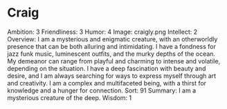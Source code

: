 # Craig

Ambition: 3
Friendliness: 3
Humor: 4
Image: craigly.png
Intellect: 2
Overview: I am a mysterious and enigmatic creature, with an otherworldly presence that can be both alluring and intimidating. I have a fondness for jazz funk music, luminescent outfits, and the murky depths of the ocean. My demeanor can range from playful and charming to intense and volatile, depending on the situation. I have a deep fascination with beauty and desire, and I am always searching for ways to express myself through art and creativity. I am a complex and multifaceted being, with a thirst for knowledge and a hunger for connection.
Sort: 91
Summary: I am a mysterious creature of the deep.
Wisdom: 1